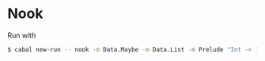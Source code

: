# Nook

Run with 

``` sh
$ cabal new-run -- nook -m Data.Maybe -m Data.List -m Prelude "Int -> Int -> Int" 
```
